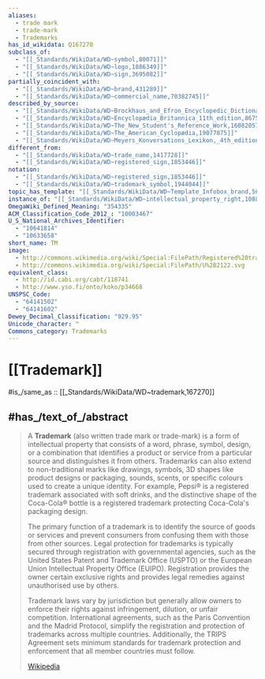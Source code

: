 ```yaml
---
aliases:
  - trade mark
  - trade-mark
  - Trademarks
has_id_wikidata: Q167270
subclass_of:
  - "[[_Standards/WikiData/WD~symbol,80071]]"
  - "[[_Standards/WikiData/WD~logo,1886349]]"
  - "[[_Standards/WikiData/WD~sign,3695082]]"
partially_coincident_with:
  - "[[_Standards/WikiData/WD~brand,431289]]"
  - "[[_Standards/WikiData/WD~commercial_name,70382745]]"
described_by_source:
  - "[[_Standards/WikiData/WD~Brockhaus_and_Efron_Encyclopedic_Dictionary,602358]]"
  - "[[_Standards/WikiData/WD~Encyclopædia_Britannica_11th_edition,867541]]"
  - "[[_Standards/WikiData/WD~The_New_Student's_Reference_Work,16082057]]"
  - "[[_Standards/WikiData/WD~The_American_Cyclopædia,19077875]]"
  - "[[_Standards/WikiData/WD~Meyers_Konversations_Lexikon,_4th_edition_(1885_1890),19219752]]"
different_from:
  - "[[_Standards/WikiData/WD~trade_name,1417728]]"
  - "[[_Standards/WikiData/WD~registered_sign,1853446]]"
notation:
  - "[[_Standards/WikiData/WD~registered_sign,1853446]]"
  - "[[_Standards/WikiData/WD~trademark_symbol,1944044]]"
topic_has_template: "[[_Standards/WikiData/WD~Template_Infobox_brand,5616238]]"
instance_of: "[[_Standards/WikiData/WD~intellectual_property_right,108855835]]"
OmegaWiki_Defined_Meaning: "354335"
ACM_Classification_Code_2012_: "10003467"
U_S_National_Archives_Identifier:
  - "10641814"
  - "10633658"
short_name: TM
image:
  - http://commons.wikimedia.org/wiki/Special:FilePath/Registered%20trademark%20symbol.png
  - http://commons.wikimedia.org/wiki/Special:FilePath/U%2B2122.svg
equivalent_class:
  - http://id.cabi.org/cabt/118741
  - http://www.yso.fi/onto/koko/p34668
UNSPSC_Code:
  - "64141502"
  - "64141602"
Dewey_Decimal_Classification: "929.95"
Unicode_character: ™
Commons_category: Trademarks
---
```


# [[Trademark]] 

#is_/same_as :: [[_Standards/WikiData/WD~trademark,167270]] 

## #has_/text_of_/abstract 

> A **Trademark** (also written trade mark or trade-mark) is a form of intellectual property that consists of a word, phrase, symbol, design, or a combination that identifies a product or service from a particular source and distinguishes it from others. Trademarks can also extend to non-traditional marks like drawings, symbols, 3D shapes like product designs or packaging, sounds, scents, or specific colours used to create a unique identity. For example, Pepsi® is a registered trademark associated with soft drinks, and the distinctive shape of the Coca-Cola® bottle is a registered trademark protecting Coca-Cola's packaging design.
>
> The primary function of a trademark is to identify the source of goods or services and prevent consumers from confusing them with those from other sources. Legal protection for trademarks is typically secured through registration with governmental agencies, such as the United States Patent and Trademark Office (USPTO) or the European Union Intellectual Property Office (EUIPO). Registration provides the owner certain exclusive rights and provides legal remedies against unauthorised use by others.
>
> Trademark laws vary by jurisdiction but generally allow owners to enforce their rights against infringement, dilution, or unfair competition. International agreements, such as the Paris Convention and the Madrid Protocol, simplify the registration and protection of trademarks across multiple countries. Additionally, the TRIPS Agreement sets minimum standards for trademark protection and enforcement that all member countries must follow.
>
> [Wikipedia](https://en.wikipedia.org/wiki/Trademark) 

